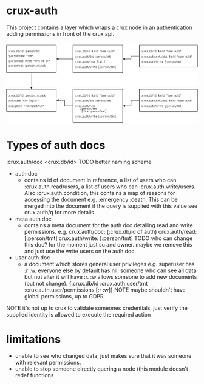 # crux-auth

This project contains a layer which wraps a crux node in an authentication
adding permissions in front of the crux api.

![Structure example](resources/crux-auth.png)

# Types of auth docs
:crux.auth/doc <crux.db/id> TODO better naming scheme
* auth doc
    * contains id of document in reference, a list of users who can
      :crux.auth.read/users, a list of users who can :crux.auth.write/users.
      Also :crux.auth.condition, this contains a map of reasons for accessing
      the document e.g. :emergency :death. This can be merged into the document
      if the query is supplied with this value see crux.auth/q for more details
* meta auth doc
    * contains a meta document for the auth doc detailing read and write
      permissions. e.g.  crux.auth/doc: (:crux.db/id of auth) crux.auth/read:
      [:person/tmt] crux.auth/write: [:person/tmt] TODO who can change this
      doc? for the moment just su and owner. maybe we remove this and just use
      the write users on the auth doc.
* user auth doc
    * a document which stores general user privileges e.g.  superuser has :r
      :w. everyone else by default has nil.  someone who can see all data but
      not alter it will have :r.  :w allows someone to add new documents (but
      not change).  {:crux.db/id :crux.auth.user/tmt
      :crux.auth.user/permissions [:r :w]} NOTE maybe shouldn't have global
      permissions, up to GDPR.

NOTE
it's not up to crux to validate someones credentials, just verify the supplied
identity is allowed to execute the required action

# limitations

* unable to see who changed data, just makes sure that it was someone with
  relevant permissions.
* unable to stop someone directly quering a node (this module doesn't redef
  functions

